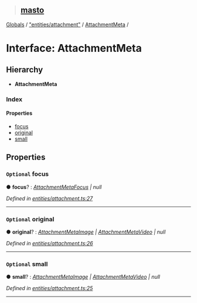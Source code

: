 > ## [masto](../README.md)

[Globals](../globals.md) / ["entities/attachment"](../modules/_entities_attachment_.md) / [AttachmentMeta](_entities_attachment_.attachmentmeta.md) /

# Interface: AttachmentMeta

## Hierarchy

* **AttachmentMeta**

### Index

#### Properties

* [focus](_entities_attachment_.attachmentmeta.md#optional-focus)
* [original](_entities_attachment_.attachmentmeta.md#optional-original)
* [small](_entities_attachment_.attachmentmeta.md#optional-small)

## Properties

### `Optional` focus

● **focus**? : *[AttachmentMetaFocus](_entities_attachment_.attachmentmetafocus.md) | null*

*Defined in [entities/attachment.ts:27](https://github.com/neet/masto.js/blob/635a2aa/src/entities/attachment.ts#L27)*

___

### `Optional` original

● **original**? : *[AttachmentMetaImage](_entities_attachment_.attachmentmetaimage.md) | [AttachmentMetaVideo](_entities_attachment_.attachmentmetavideo.md) | null*

*Defined in [entities/attachment.ts:26](https://github.com/neet/masto.js/blob/635a2aa/src/entities/attachment.ts#L26)*

___

### `Optional` small

● **small**? : *[AttachmentMetaImage](_entities_attachment_.attachmentmetaimage.md) | [AttachmentMetaVideo](_entities_attachment_.attachmentmetavideo.md) | null*

*Defined in [entities/attachment.ts:25](https://github.com/neet/masto.js/blob/635a2aa/src/entities/attachment.ts#L25)*

___